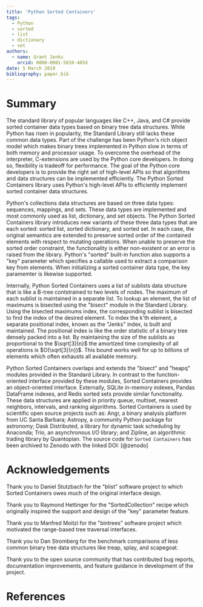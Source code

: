 ```yaml
---
title: 'Python Sorted Containers'
tags:
  - Python
  - sorted
  - list
  - dictionary
  - set
authors:
  - name: Grant Jenks
    orcid: 0000-0001-5010-405X
date: 5 March 2019
bibliography: paper.bib
---
```


# Summary

The standard library of popular languages like C++, Java, and C# provide sorted
container data types based on binary tree data structures. While Python has
risen in popularity, the Standard Library still lacks these common data types.
Part of the challenge has been Python's rich object model which makes binary
trees implemented in Python slow in terms of both memory and processor
usage. To overcome the overhead of the interpreter, C-extensions are used by
the Python core developers. In doing so, flexibility is tradeoff for
performance. The goal of the Python core developers is to provide the right set
of high-level APIs so that algorithms and data structures can be implemented
efficiently. The Python Sorted Containers library uses Python's high-level APIs
to efficiently implement sorted container data structures.

Python's collections data structures are based on three data types: sequences,
mappings, and sets. These data types are implemented and most commonly used as
list, dictionary, and set objects. The Python Sorted Containers library
introduces new variants of these three data types that are each sorted: sorted
list, sorted dictionary, and sorted set. In each case, the original semantics
are extended to preserve sorted order of the contained elements with respect to
mutating operations. When unable to preserve the sorted order constraint, the
functionality is either non-existent or an error is raised from the
library. Python's "sorted" built-in function also supports a "key" parameter
which specifies a callable used to extract a comparison key from elements. When
initializing a sorted container data type, the key paramemter is likewise
supported.

Internally, Python Sorted Containers uses a list of sublists data structure
that is like a B-tree contstrained to two levels of nodes. The maximum of each
sublist is maintained in a separate list. To lookup an element, the list of
maximums is bisected using the "bisect" module in the Standard Library. Using
the bisected maximums index, the corresponding sublist is bisected to find the
index of the desired element. To index the k'th element, a separate positional
index, known as the "Jenks" index, is built and maintained. The positional
index is like the order statistic of a binary tree densely packed into a
list. By maintaining the size of the sublists as proportional to the
$\sqrt[3]{n}$ the amortized time complexity of all operations is
$O(\sqrt[3]{n})$. This bound works well for up to billions of elements which
often exhausts all available memory.

Python Sorted Containers overlaps and extends the "bisect" and "heapq" modules
provided in the Standard Library. In contrast to the function-oriented
interface provided by these modules, Sorted Containers provides an
object-oriented interface. Externally, SQLite in-memory indexes, Pandas
DataFrame indexes, and Redis sorted sets provide similar functionality. These
data structures are applied in priority queue, multiset, nearest neighbors,
intervals, and ranking algorithms. Sorted Containers is used by scientific open
source projects such as: Angr, a binary analysis platform from UC Santa
Barbara; Astropy, a community Python package for astronomy; Dask Distributed, a
library for dynamic task scheduling by Anaconda; Trio, an asynchronous I/O
library; and Zipline, an algorithmic trading library by Quantopian. The source
code for ``Sorted Containers`` has been archived to Zenodo with the linked DOI:
[@zenodo]

# Acknowledgements

Thank you to Daniel Stutzbach for the "blist" software project to which Sorted
Containers owes much of the original interface design.

Thank you to Raymond Hettinger for the "SortedCollection" recipe which
originally inspired the support and design of the "key" parameter feature.

Thank you to Manfred Moitzi for the "bintrees" software project which motivated
the range-based tree traversal interfaces.

Thank you to Dan Stromberg for the benchmark comparisons of less common binary
tree data structures like treap, splay, and scapegoat.

Thank you to the open source community that has contributed bug reports,
documentation improvements, and feature guidance in development of the project.

# References
